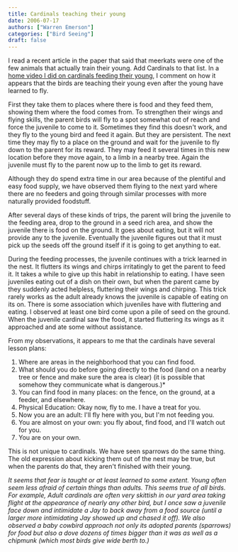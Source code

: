 ```yaml
---
title: Cardinals teaching their young
date: 2006-07-17
authors: ["Warren Emerson"]
categories: ["Bird Seeing"]
draft: false
---
```


I read a recent article in the paper that said that meerkats were one of the few animals that actually train their young. Add Cardinals to that list. In a [home video I did on cardinals feeding their young](https://youtu.be/U0ag_csRics?feature=shared), I comment on how it appears that the birds are teaching their young even after the young have learned to fly.

First they take them to places where there is food and they feed them, showing them where the food comes from. To strengthen their wings and flying skills, the parent birds will fly to a spot somewhat out of reach and force the juvenile to come to it. Sometimes they find this doesn't work, and they fly to the young bird and feed it again. But they are persistent. The next time they may fly to a place on the ground and wait for the juvenile to fly down to the parent for its reward. They may feed it several times in this new location before they move again, to a limb in a nearby tree. Again the juvenile must fly to the parent now up to the limb to get its reward.

Although they do spend extra time in our area because of the plentiful and easy food supply, we have observed them flying to the next yard where there are no feeders and going through similar processes with more naturally provided foodstuff.

After several days of these kinds of trips, the parent will bring the juvenile to the feeding area, drop to the ground in a seed rich area, and show the juvenile there is food on the ground. It goes about eating, but it will not provide any to the juvenile. Eventually the juvenile figures out that it must pick up the seeds off the ground itself if it is going to get anything to eat.

During the feeding processes, the juvenile continues with a trick learned in the nest. It flutters its wings and chirps irritatingly to get the parent to feed it. It takes a while to give up this habit in relationship to eating. I have seen juveniles eating out of a dish on their own, but when the parent came by they suddenly acted helpless, fluttering their wings and chirping. This trick rarely works as the adult already knows the juvenile is capable of eating on its on. There is some association which juveniles have with fluttering and eating. I observed at least one bird come upon a pile of seed on the ground. When the juvenile cardinal saw the food, it started fluttering its wings as it approached and ate some without assistance.

From my observations, it appears to me that the cardinals have several lesson plans:
1. Where are areas in the neighborhood that you can find food.
2. What should you do before going directly to the food (land on a nearby tree or fence and make sure the area is clear) (it is possible that somehow they communicate what is dangerous.)*
3. You can find food in many places: on the fence, on the ground, at a feeder, and elsewhere.
4. Physical Education: Okay now, fly to me. I have a treat for you.
5. Now you are an adult: I'll fly here with you, but I'm not feeding you.
6. You are almost on your own: you fly about, find food, and I'll watch out for you.
7. You are on your own.

This is not unique to cardinals. We have seen sparrows do the same thing. The old expression about kicking them out of the nest may be true, but when the parents do that, they aren't finished with their young.

*It seems that fear is taught or at least learned to some extent. Young often seem less afraid of certain things than adults. This seems true of all birds. For example, Adult cardinals are often very skittish in our yard area taking flight at the appearance of nearly any other bird, but I once saw a juvenile face down and intimidate a Jay to back away from a food source (until a larger more intimidating Jay showed up and chased it off). We also observed a baby cowbird approach not only its adopted parents (sparrows) for food but also a dove dozens of times bigger than it was as well as a chipmunk (which most birds give wide berth to.)*